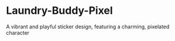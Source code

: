 # Laundry-Buddy-Pixel
A vibrant and playful sticker design, featuring a charming, pixelated character

![]()

